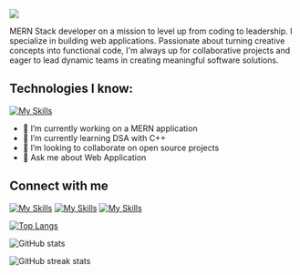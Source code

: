 ![](https://media.licdn.com/dms/image/v2/D5616AQGroji-AmTx5g/profile-displaybackgroundimage-shrink_350_1400/B56ZX8RA0xHoBA-/0/1743694074900?e=1749081600&v=beta&t=0JriRkGKkJt02JmYJ1IIInfaVoGcJoDkOacnmQvO34U)

MERN Stack developer on a mission to level up from coding to leadership. I specialize in building web applications. Passionate about turning creative concepts into functional code, I'm always up for collaborative projects and eager to lead dynamic teams in creating meaningful software solutions.

## Technologies I know:

[![My Skills](https://skillicons.dev/icons?i=mongodb,express,nodejs,react,js,tailwind,css,html,firebase,git)]()

- 🔭 I’m currently working on a MERN application
- 🌱 I’m currently learning DSA with C++
- 👯 I’m looking to collaborate on open source projects
- 💬 Ask me about Web Application

## Connect with me

[![My Skills](https://skillicons.dev/icons?i=linkedin)](https://www.linkedin.com/in/aburaitnshoeb/) [![My Skills](https://skillicons.dev/icons?i=twitter)](https://www.twitter.com/aburaitnshoeb/) [![My Skills](https://skillicons.dev/icons?i=instagram)](https://www.instagram.com/y0urnarrat0r/)

[![Top Langs](https://github-readme-stats.vercel.app/api/top-langs/?username=blu3be3tle&theme=nightowl)](https://github.com/anuraghazra/github-readme-stats)

![GitHub stats](https://github-readme-stats.vercel.app/api?username=blu3be3tle&show_icons=true&count_private=true&theme=nightowl)

![GitHub streak stats](https://streak-stats.demolab.com?user=blu3be3tle&theme=nightowl)
